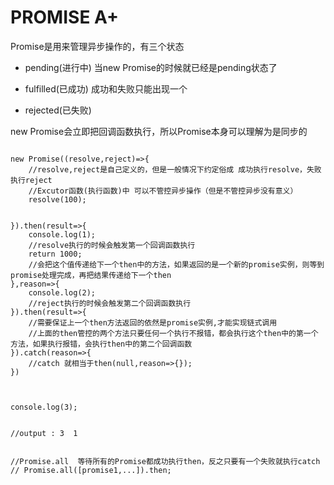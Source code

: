 # PROMISE A+

Promise是用来管理异步操作的，有三个状态

- pending(进行中)       当new Promise的时候就已经是pending状态了

- fulfilled(已成功)     成功和失败只能出现一个

- rejected(已失败)

new Promise会立即把回调函数执行，所以Promise本身可以理解为是同步的

```

new Promise((resolve,reject)=>{
    //resolve,reject是自己定义的，但是一般情况下约定俗成 成功执行resolve，失败执行reject
    //Excutor函数(执行函数)中 可以不管控异步操作（但是不管控异步没有意义）
    resolve(100);


}).then(result=>{
    console.log(1);
    //resolve执行的时候会触发第一个回调函数执行
    return 1000; 
    //会把这个值传递给下一个then中的方法，如果返回的是一个新的promise实例，则等到promise处理完成，再把结果传递给下一个then
},reason=>{
    console.log(2);
    //reject执行的时候会触发第二个回调函数执行
}).then(result=>{
    //需要保证上一个then方法返回的依然是promise实例,才能实现链式调用
    //上面的then管控的两个方法只要任何一个执行不报错，都会执行这个then中的第一个方法，如果执行报错，会执行then中的第二个回调函数
}).catch(reason=>{
    //catch 就相当于then(null,reason=>{});
})



console.log(3);


//output : 3  1  


//Promise.all  等待所有的Promise都成功执行then，反之只要有一个失败就执行catch
// Promise.all([promise1,...]).then;



```